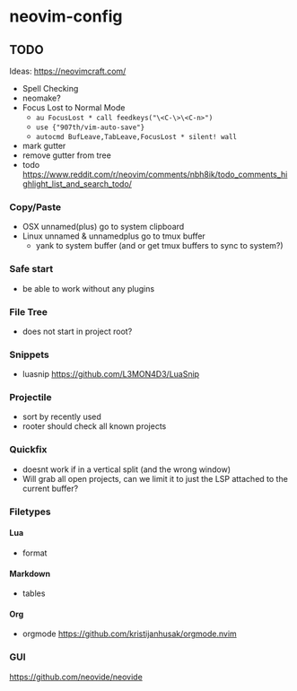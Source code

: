 # neovim-config

## TODO
Ideas: https://neovimcraft.com/


- Spell Checking
- neomake?
- Focus Lost to Normal Mode
  - `au FocusLost * call feedkeys("\<C-\>\<C-n>")`
  - `use {"907th/vim-auto-save"}`
  - `autocmd BufLeave,TabLeave,FocusLost * silent! wall`
- mark gutter
- remove gutter from tree
- todo https://www.reddit.com/r/neovim/comments/nbh8ik/todo_comments_highlight_list_and_search_todo/

### Copy/Paste
- OSX unnamed(plus) go to system clipboard
- Linux unnamed & unnamedplus go to tmux buffer
  - yank to system buffer (and or get tmux buffers to sync to system?)

### Safe start
- be able to work without any plugins

### File Tree
- does not start in project root?

### Snippets
- luasnip https://github.com/L3MON4D3/LuaSnip

### Projectile
- sort by recently used
- rooter should check all known projects

### Quickfix
- <M-q> doesnt work if in a vertical split (and the wrong window)
- Will grab all open projects, can we limit it to just the LSP attached to the current buffer?

### Filetypes
#### Lua
- format
#### Markdown
- tables
#### Org
- orgmode https://github.com/kristijanhusak/orgmode.nvim

### GUI
https://github.com/neovide/neovide
